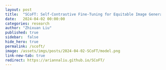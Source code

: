 ```yaml
---
layout: post
title:  "SCoFT: Self-Contrastive Fine-Tuning for Equitable Image Generation"
date:   2024-04-02 00:00:00
categories: research
author: "Zhixuan Liu"
published: true
sidebar:  false
hide_hero: true
permalink: /scoft/
image: /assets/imgs/posts/2024-04-02-SCoFT/model.png
link-new-tab: true
redirect: https://ariannaliu.github.io/SCoFT/
---
```

<script>
window.location.href = 'https://ariannaliu.github.io/SCoFT/';
</script>